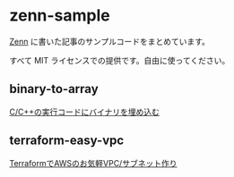 # zenn-sample

[Zenn](https://zenn.dev/keioni) に書いた記事のサンプルコードをまとめています。

すべて MIT ライセンスでの提供です。自由に使ってください。

## binary-to-array

[C/C++の実行コードにバイナリを埋め込む](https://zenn.dev/keioni/articles/8b06158f5d541c)

## terraform-easy-vpc

[TerraformでAWSのお気軽VPC/サブネット作り](https://zenn.dev/keioni/articles/c60b03a45bb5f8)
